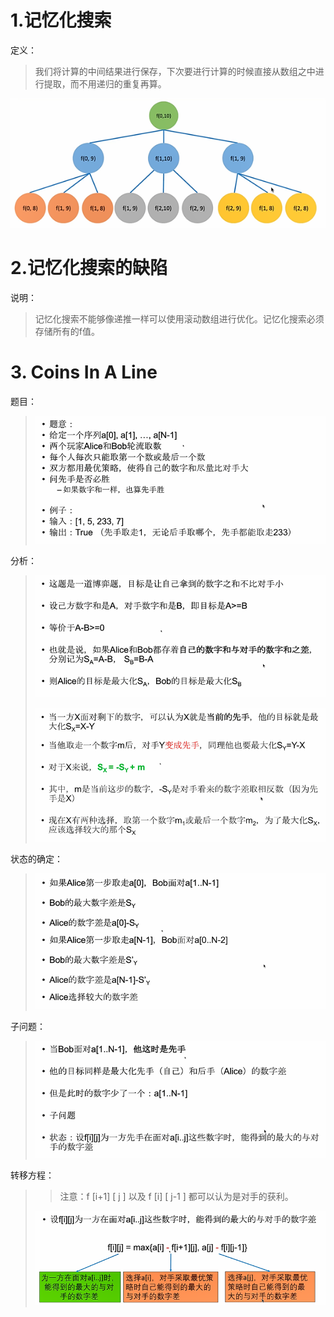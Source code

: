 # 1.记忆化搜索

定义：

> 我们将计算的中间结果进行保存，下次要进行计算的时候直接从数组之中进行提取，而不用递归的重复再算。

![image-20210225110351140](image-20210225110351140.png)

# 2.记忆化搜索的缺陷

说明：

> 记忆化搜索不能够像递推一样可以使用滚动数组进行优化。记忆化搜索必须存储所有的f值。

# 3. Coins In A Line

题目：

> ![image-20210225112508013](image-20210225112508013.png)

分析：

> ![image-20210225112630573](image-20210225112630573.png)
>
> ![image-20210225113317403](image-20210225113317403.png)

状态的确定：

> ![image-20210225113355952](image-20210225113355952.png)

子问题：

> ![image-20210225113444046](image-20210225113444046.png)

转移方程：

> > 注意：f [i+1] [ j ] 以及 f [i] [ j-1 ] 都可以认为是对手的获利。 
>
> ![image-20210225113533671](image-20210225113533671.png)